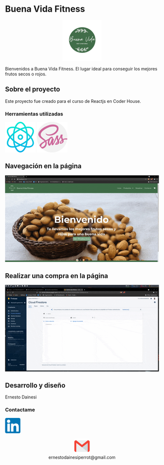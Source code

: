 # Buena Vida Fitness

<p align="center"><img src="./src/images/logo-buena-vida-circle.png" alt="logo" /></p>

Bienvenidos a Buena Vida Fitness. El lugar ideal para conseguir los mejores
frutos secos o rojos.

## Sobre el proyecto

Este proyecto fue creado para el curso de Reactjs en Coder House.

### Herramientas utilizadas

<span><img src="./reactjs-md.png" alt="react-logo" width="100" height="100" /></span>
<span><img src="./sass-md.png" alt="sass-logo" width="100" height="100"/></span>

## Navegación en la página

![gif-navegacion](./navegacion-reactjs.gif)

## Realizar una compra en la página

![gif-compra](./realizar-compra.gif)

## Desarrollo y diseño

Ernesto Dainesi

### Contactame

<a href="https://www.linkedin.com/in/ernesto-dainesi/" target="_blank"><img src="./linkedin-md.png" width="50" height="50"/></a>  
<center><img src="./gmail-md.png" width="50" height="50"/></center> <center>ernestodainesiperrot@gmail.com</center>

